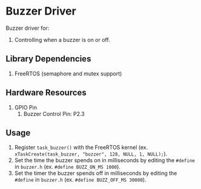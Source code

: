 # Buzzer Driver
Buzzer driver for:
1. Controlling when a buzzer is on or off. 

## Library Dependencies
1. FreeRTOS (semaphore and mutex support)

## Hardware Resources
1. GPIO Pin
   1. Buzzer Control Pin: P2.3

## Usage
1. Register `task_buzzer()` with the FreeRTOS kernel (ex. `xTaskCreate(task_buzzer, "buzzer", 128, NULL, 1, NULL);`).
2. Set the time the buzzer spends on in milliseconds by editing the `#define` in `buzzer.h` (ex. `#define BUZZ_ON_MS 1000`).
3. Set the timer the buzzer spends off in milliseconds by editing the `#define` in `buzzer.h` (ex. `#define BUZZ_OFF_MS 30000`).

